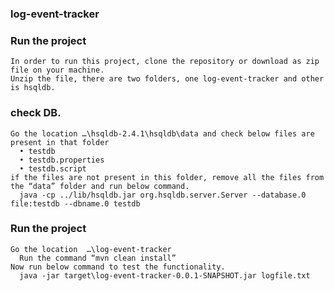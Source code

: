 ### log-event-tracker
### Run the project
    In order to run this project, clone the repository or download as zip file on your machine.
    Unzip the file, there are two folders, one log-event-tracker and other is hsqldb.
### check DB.
    Go the location …\hsqldb-2.4.1\hsqldb\data and check below files are present in that folder
      •	testdb
      •	testdb.properties
      •	testdb.script
    if the files are not present in this folder, remove all the files from the “data” folder and run below command.
      java -cp ../lib/hsqldb.jar org.hsqldb.server.Server --database.0 file:testdb --dbname.0 testdb
### Run the project
    Go the location  …\log-event-tracker
      Run the command “mvn clean install”
    Now run below command to test the functionality.
      java -jar target\log-event-tracker-0.0.1-SNAPSHOT.jar logfile.txt
